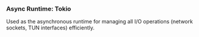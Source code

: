 ### Async Runtime: Tokio
Used as the asynchronous runtime for managing all I/O operations (network sockets, TUN interfaces) efficiently.
